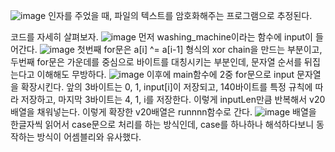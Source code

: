 ![image](https://github.com/user-attachments/assets/d92acaba-ed05-4c1e-b31c-fd9a3c025df4)
인자를 주었을 때, 파일의 텍스트를 암호화해주는 프로그램으로 추정된다.

코드를 자세히 살펴보자.
![image](https://github.com/user-attachments/assets/039db7f2-3b05-4c43-8c2e-051230591036)
먼저 washing_machine이라는 함수에 input이 들어간다.
![image](https://github.com/user-attachments/assets/0faf7394-e861-4803-966e-8729b3ce6d10)
첫번째 for문은 a[i] ^= a[i-1] 형식의 xor chain을 만드는 부분이고,
두번째 for문은 가운데를 중심으로 바이트를 대칭시키는 부분인데, 문자열 순서를 뒤집는다고 이해해도 무방하다.
![image](https://github.com/user-attachments/assets/29fa1c2d-6016-42a0-b023-600b6aa8b977)
이후에 main함수에 2중 for문으로 input 문자열을 확장시킨다.
앞의 3바이트는 0, 1, input[i]이 저장되고,
140바이트를 특정 규칙에 따라 저장하고,
마지막 3바이트는 4, 1, i를 저장한다.
이렇게 inputLen만큼 반복해서 v20배열을 채워넣는다.
이렇게 확장한 v20배열은 runnnn함수로 간다.
![image](https://github.com/user-attachments/assets/ad33c402-bf29-4206-ab40-ed3cf178543d)
배열을 한글자씩 읽어서 case문으로 처리를 하는 방식인데, 
case를 하나하나 해석하다보니 동작하는 방식이 어셈블리와 유사했다.

